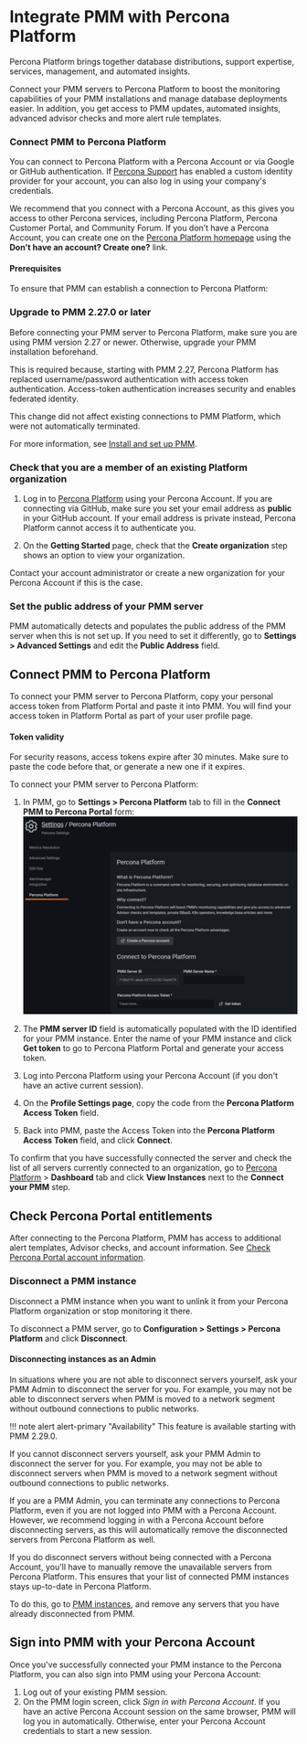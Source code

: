 # Integrate PMM with Percona Platform
Percona Platform brings together database distributions, support expertise, services, management, and automated insights.

Connect your PMM servers to Percona Platform to boost the monitoring capabilities of your PMM installations and manage database deployments easier. In addition, you get access to PMM updates, automated insights, advanced advisor checks and more alert rule templates.

### Connect PMM to Percona Platform
You can connect to Percona Platform with a Percona Account or via Google or GitHub authentication. If [Percona Support](https://www.percona.com/about-percona/contact) has enabled a custom identity provider for your account, you can also log in using your company's credentials.

We recommend that you connect with a Percona Account, as this gives you access to other Percona services, including Percona Platform, Percona Customer Portal, and Community Forum. If you don’t have a Percona Account, you can create one on the [Percona Platform homepage](https://portal.percona.com/login) using the **Don't have an account? Create one?** link.

#### Prerequisites
To ensure that PMM can establish a connection to Percona Platform:

### Upgrade to PMM 2.27.0 or later
 Before connecting your PMM server to Percona Platform, make sure you are using PMM version 2.27 or newer. Otherwise, upgrade your PMM installation beforehand.

 This is required because, starting with PMM 2.27, Percona Platform has replaced username/password authentication with access token authentication. Access-token authentication increases security and enables federated identity.

  This change did not affect existing connections to PMM Platform, which were not automatically terminated.

 For more information, see [Install and set up PMM](../setting-up/index.md).

### Check that you are a member of an existing Platform organization
1. Log in to [Percona Platform](https://portal.percona.com) using your Percona Account. If you are connecting via GitHub, make sure you set your email address as **public** in your GitHub account. If your email address is private instead, Percona Platform cannot access it to authenticate you.

2. On the **Getting Started** page, check that the **Create organization** step shows an option to view your organization.

Contact your account administrator or create a new organization for your Percona Account if this is the case.

### Set the public address of your PMM server
PMM automatically detects and populates the public address of the PMM server when this is not set up. 
If you need to set it differently, go to **Settings > Advanced Settings** and edit the 
**Public Address** field.

## Connect PMM to Percona Platform
To connect your PMM server to Percona Platform, copy your personal access token from Platform Portal and paste it into PMM. You will find your access token in Platform Portal as part of your user profile page.
#### Token validity
For security reasons, access tokens expire after 30 minutes. Make sure to paste the code before that, or generate a new one if it expires.

To connect your PMM server to Percona Platform:

1. In PMM, go to **Settings > Percona Platform** tab to fill in the **Connect PMM to Percona Portal** form: ![!image](../_images/PMM_Settings_Percona_Platform_Login.png)

2. The **PMM server ID** field is automatically populated with the ID identified for your PMM instance. Enter the name of your PMM instance and click **Get token** to go to Percona Platform Portal and generate your access token.
3. Log into Percona Platform using your Percona Account (if you don't have an active current session).
4. On the **Profile Settings page**, copy the code from the **Percona Platform Access Token** field.
5. Back into PMM, paste the Access Token into the **Percona Platform Access Token** field, and click  **Connect**.

To confirm that you have successfully connected the server and check the list of all servers currently connected to an organization, go to [Percona Platform](https://portal.percona.com) > **Dashboard** tab and click **View Instances** next to the **Connect your PMM** step.

## Check Percona Portal entitlements
After connecting to the Percona Platform, PMM has access to additional alert templates, Advisor checks, and account information. See [Check Percona Portal account information](../how-to/account-info.md).

### Disconnect a PMM instance
Disconnect a PMM instance when you want to unlink it from your Percona Platform organization or stop monitoring it there.

To disconnect a PMM server, go to <i class="uil uil-cog"></i> **Configuration > Settings > Percona Platform** and click **Disconnect**.

#### Disconnecting instances as an Admin

In situations where you are not able to disconnect servers yourself, ask your PMM Admin to disconnect the server for you. For example, you may not be able to disconnect servers when PMM is moved to a network segment without outbound connections to public networks.


!!! note alert alert-primary "Availability"
    This feature is available starting with PMM 2.29.0.

If you cannot disconnect servers yourself, ask your PMM Admin to disconnect the server for you. For example, you may not be able to disconnect servers when PMM is moved to a network segment without outbound connections to public networks.

If you are a PMM Admin, you can terminate any connections to Percona Platform, even if you are not logged into PMM with a Percona Account. However, we recommend logging in with a Percona Account before disconnecting servers, as this will automatically remove the disconnected servers from Percona Platform as well. 

If you do disconnect servers without being connected with a Percona Account, you'll have to manually remove the unavailable servers from Percona Platform. This ensures that your list of connected PMM instances stays up-to-date in Percona Platform. 

To do this, go to [PMM instances](https://portal.percona.com/login), and remove any servers that you have already disconnected from PMM.


## Sign into PMM with your Percona Account
Once you've successfully connected your PMM instance to the Percona Platform, you can also sign into PMM using your Percona Account:

1. Log out of your existing PMM session.
2. On the PMM login screen, click *Sign in with Percona Account*.
 If you have an active Percona Account session on the same browser, PMM will log you in automatically. Otherwise, enter your Percona Account credentials to start a new session.